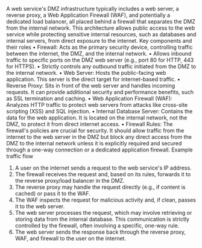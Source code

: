A web service's DMZ infrastructure typically includes a web server, a reverse proxy, a Web Application Firewall (WAF), and potentially a dedicated load balancer, all placed behind a firewall that separates the DMZ from the internal network. This architecture allows public access to the web service while protecting sensitive internal resources, such as databases and internal servers, from direct exposure to the internet. 
Key components and their roles
•	Firewall: 
Acts as the primary security device, controlling traffic between the internet, the DMZ, and the internal network. 
•	Allows inbound traffic to specific ports on the DMZ web server (e.g., port 80 for HTTP, 443 for HTTPS).
•	Strictly controls any outbound traffic initiated from the DMZ to the internal network. 
•	Web Server: 
Hosts the public-facing web application. This server is the direct target for internet-based traffic. 
•	Reverse Proxy: 
Sits in front of the web server and handles incoming requests. It can provide additional security and performance benefits, such as SSL termination and caching. 
•	Web Application Firewall (WAF): 
Analyzes HTTP traffic to protect web servers from attacks like cross-site scripting (XSS) and SQL injection. 
•	Internal Database Server: 
Contains the data for the web application. It is located on the internal network, not the DMZ, to protect it from direct internet access. 
•	Firewall Rules: 
The firewall's policies are crucial for security. It should allow traffic from the internet to the web server in the DMZ but block any direct access from the DMZ to the internal network unless it is explicitly required and secured through a one-way connection or a dedicated application firewall. 
Example traffic flow
1.	A user on the internet sends a request to the web service's IP address.
2.	The firewall receives the request and, based on its rules, forwards it to the reverse proxy/load balancer in the DMZ.
3.	The reverse proxy may handle the request directly (e.g., if content is cached) or pass it to the WAF.
4.	The WAF inspects the request for malicious activity and, if clean, passes it to the web server. 
5.	The web server processes the request, which may involve retrieving or storing data from the internal database. This communication is strictly controlled by the firewall, often involving a specific, one-way rule. 
6.	The web server sends the response back through the reverse proxy, WAF, and firewall to the user on the internet. 

